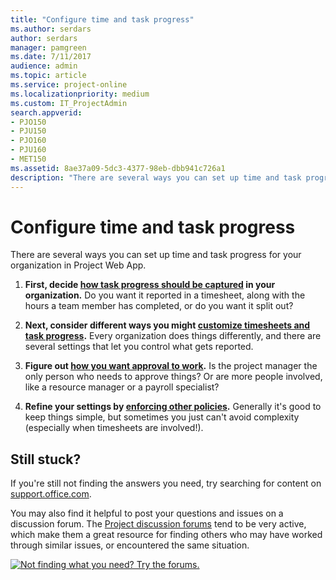 ```yaml
---
title: "Configure time and task progress"
ms.author: serdars
author: serdars
manager: pamgreen
ms.date: 7/11/2017
audience: admin
ms.topic: article
ms.service: project-online
ms.localizationpriority: medium
ms.custom: IT_ProjectAdmin
search.appverid:
- PJO150
- PJU150
- PJO160
- PJU160
- MET150
ms.assetid: 8ae37a09-5dc3-4377-98eb-dbb941c726a1
description: "There are several ways you can set up time and task progress for your organization in Project Web App."
---
```


# Configure time and task progress

There are several ways you can set up time and task progress for your organization in Project Web App.
  
1. **First, decide [how task progress should be captured](set-up-how-time-and-task-progress-are-captured.md) in your organization.** Do you want it reported in a timesheet, along with the hours a team member has completed, or do you want it split out? 
    
2. **Next, consider different ways you might [customize timesheets and task progress](customize-timesheets-and-task-progress-for-your-organization.md).** Every organization does things differently, and there are several settings that let you control what gets reported. 
    
3. **Figure out [how you want approval to work](set-up-time-and-task-progress-approval.md).** Is the project manager the only person who needs to approve things? Or are more people involved, like a resource manager or a payroll specialist? 
    
4. **Refine your settings by [enforcing other policies](set-up-policies-for-capturing-time-and-task-progress.md).** Generally it's good to keep things simple, but sometimes you just can't avoid complexity (especially when timesheets are involved!). 
    
   
## Still stuck?
<a name="__Top"> </a>

If you're still not finding the answers you need, try searching for content on [support.office.com](https://support.office.com).
  
You may also find it helpful to post your questions and issues on a discussion forum. The [Project discussion forums](https://social.technet.microsoft.com/forums/en-us/category/project) tend to be very active, which make them a great resource for finding others who may have worked through similar issues, or encountered the same situation. 
  
[![Not finding what you need? Try the forums.](media/46e7095e-10bd-4e68-8a7c-3d9dd849b508.png)](https://social.technet.microsoft.com/forums/en-us/category/project)
  

